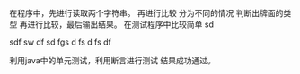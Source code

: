 在程序中，先进行读取两个字符串。
再进行比较 分为不同的情况
判断出牌面的类型
再进行比较，最后输出结果。
在测试程序中比较简单
sd

sdf
sw
df
sd
fgs
d
fs
d
fs
df

利用java中的单元测试，利用断言进行测试
结果成功通过。

